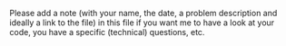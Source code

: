 Please add a note (with your name, the date, a problem description and ideally a link to the file) in this file if you want me to have a look at your code, you have a specific (technical) questions, etc.
